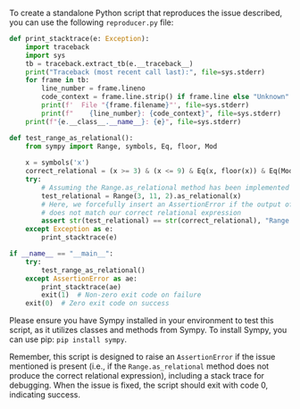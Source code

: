 To create a standalone Python script that reproduces the issue described, you can use the following `reproducer.py` file:

```python
def print_stacktrace(e: Exception):
    import traceback
    import sys
    tb = traceback.extract_tb(e.__traceback__)
    print("Traceback (most recent call last):", file=sys.stderr)
    for frame in tb:
        line_number = frame.lineno
        code_context = frame.line.strip() if frame.line else "Unknown"
        print(f'  File "{frame.filename}"', file=sys.stderr)
        print(f"    {line_number}: {code_context}", file=sys.stderr)
    print(f"{e.__class__.__name__}: {e}", file=sys.stderr)

def test_range_as_relational():
    from sympy import Range, symbols, Eq, floor, Mod
    
    x = symbols('x')
    correct_relational = (x >= 3) & (x <= 9) & Eq(x, floor(x)) & Eq(Mod(x, 2), 1)
    try:
        # Assuming the Range.as_relational method has been implemented
        test_relational = Range(3, 11, 2).as_relational(x)
        # Here, we forcefully insert an AssertionError if the output of as_relational method
        # does not match our correct relational expression
        assert str(test_relational) == str(correct_relational), "Range.as_relational did not return correct expression"
    except Exception as e:
        print_stacktrace(e)

if __name__ == "__main__":
    try:
        test_range_as_relational()
    except AssertionError as ae:
        print_stacktrace(ae)
        exit(1)  # Non-zero exit code on failure
    exit(0)  # Zero exit code on success
```

Please ensure you have Sympy installed in your environment to test this script, as it utilizes classes and methods from Sympy. To install Sympy, you can use pip: `pip install sympy`. 

Remember, this script is designed to raise an `AssertionError` if the issue mentioned is present (i.e., if the `Range.as_relational` method does not produce the correct relational expression), including a stack trace for debugging. When the issue is fixed, the script should exit with code 0, indicating success.